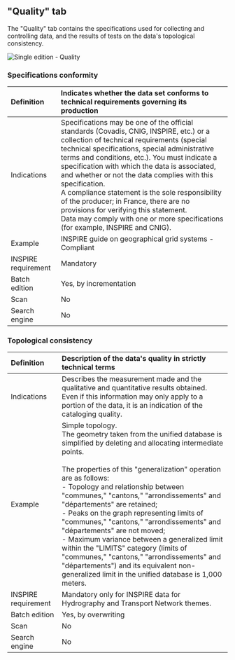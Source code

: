 ## "Quality" tab

The "Quality" tab contains the specifications used for collecting and controlling data, and the results of tests on the data's topological consistency.

![Single edition - Quality](/en/images/inv_edit_one_quality.png "Single edition - Quality tab")

### Specifications conformity

| Definition          | Indicates whether the data set conforms to technical requirements governing its production |
| :------------------ | :---------------------------- |
| Indications         | Specifications may be one of the official standards (Covadis, CNIG, INSPIRE, etc.) or a collection of technical requirements (special technical specifications, special administrative terms and conditions, etc.). You must indicate a specification with which the data is associated, and whether or not the data complies with this specification.<br />A compliance statement is the sole responsibility of the producer; in France, there are no provisions for verifying this statement.<br />Data may comply with one or more specifications (for example, INSPIRE and CNIG). |
| Example             | INSPIRE guide on geographical grid systems - Compliant |
| INSPIRE requirement   | Mandatory                   |
| Batch edition     | Yes, by incrementation           |
| Scan                | No                           |
| Search engine | No                         |

### Topological consistency

| Definition          | Description of the data's quality in strictly technical terms |
| :------------------ | :---------------------------- |
| Indications         | Describes the measurement made and the qualitative and quantitative results obtained. Even if this information may only apply to a portion of the data, it is an indication of the cataloging quality. |
| Example             | Simple topology.<br />The geometry taken from the unified database is simplified by deleting and allocating intermediate points.<br /><br />The properties of this "generalization" operation are as follows:<br /> - Topology and relationship between "communes," "cantons," "arrondissements" and "départements" are retained;<br /> - Peaks on the graph representing limits of "communes," "cantons," "arrondissements" and "départements" are not moved;<br /> - Maximum variance between a generalized limit within the "LIMITS" category (limits of "communes," "cantons," "arrondissements" and "départements") and its equivalent non-generalized limit in the unified database is 1,000 meters. |
| INSPIRE requirement   | Mandatory only for INSPIRE data for Hydrography and Transport Network themes. |
| Batch edition     | Yes, by overwriting           |
| Scan                | No                           |
| Search engine | No                         |
